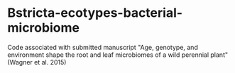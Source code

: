 # Bstricta-ecotypes-bacterial-microbiome
Code associated with submitted manuscript "Age, genotype, and environment shape the root and leaf microbiomes of a wild perennial plant" (Wagner et al. 2015)
